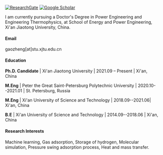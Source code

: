 

[![ResearchGate](https://img.shields.io/badge/ResearchGate-00CCBB?logo=researchgate&logoColor=white)](https://www.researchgate.net/profile/Zheng-Gao-27?ev=hdr_xprf)
[![Google Scholar](https://img.shields.io/badge/Google_Scholar-4285F4?logo=google-scholar&logoColor=white)](https://scholar.google.com/citations?user=8JTVl_MAAAAJ&hl=en)

I am currently pursuing a Doctor's Degree in Power Engineering and Engineering Thermophysics, at School of Energy and Power Engineering, Xi'an Jiaotong University, China.

#### Email

gaozheng[at]stu.xjtu.edu.cn

#### Education

**Ph.D. Candidate** | Xi'an Jiaotong University | 2021.09 – Present | Xi'an, China

**M.Eng** | Peter the Great Saint-Petersburg Polytechnic University | 2020.10--2021.01 | St. Petersburg, Russia

**M.Eng** | Xi'an University of Science and Technology | 2018.09--2021.06| Xi'an, China

**B.E** | Xi'an University of Science and Technology | 2014.09--2018.06 | Xi'an, China


#### Research Interests

Machine learning, Gas adsorption, Storage of hydrogen, Molecular simulation, Pressure swing adsorption process, Heat and mass transfer.
